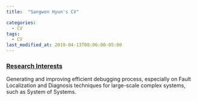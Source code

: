 ```yaml
---
title:  "Sangwon Hyun's CV"

categories:
  - CV
tags:
  - CV
last_modified_at: 2019-04-13T08:06:00-05:00
---
```


### <U>Research Interests</U>
Generating and improving efficient debugging process, especially on Fault Localization and Diagnosis techniques for large-scale complex systems, such as System of Systems.